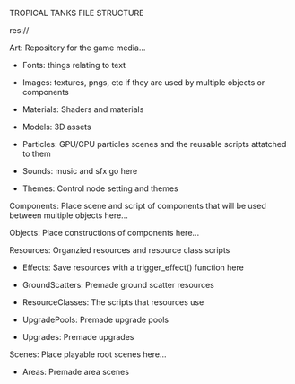 TROPICAL TANKS FILE STRUCTURE

res://
  
  Art: Repository for the game media...
  
  -    Fonts: things relating to text

  -    Images: textures, pngs, etc if they are used by multiple objects or components
  
  -    Materials: Shaders and materials

  -    Models: 3D assets

  -    Particles: GPU/CPU particles scenes and the reusable scripts attatched to them

  -    Sounds: music and sfx go here

  -    Themes: Control node setting and themes

  Components: Place scene and script of components that will be used between multiple objects here...

  Objects: Place constructions of components here...

  Resources: Organzied resources and resource class scripts

  -    Effects: Save resources with a trigger_effect() function here

  -    GroundScatters: Premade ground scatter resources

  -    ResourceClasses: The scripts that resources use

  -    UpgradePools: Premade upgrade pools

  -    Upgrades: Premade upgrades

  Scenes: Place playable root scenes here...

  -    Areas: Premade area scenes
